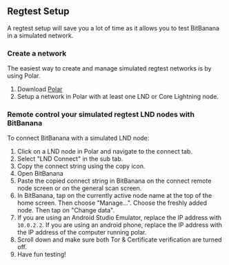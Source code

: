 ## Regtest Setup

A regtest setup will save you a lot of time as it allows you to test BitBanana in a simulated network.


### Create a network

The easiest way to create and manage simulated regtest networks is by using Polar.

1. Download [Polar][polar]
2. Setup a network in Polar with at least one LND or Core Lightning node.


### Remote control your simulated regtest LND nodes with BitBanana

To connect BitBanana with a simulated LND node:
1. Click on a LND node in Polar and navigate to the connect tab.
2. Select "LND Connect" in the sub tab.
3. Copy the connect string using the copy icon.
4. Open BitBanana
5. Paste the copied connect string in BitBanana on the connect remote node screen or on the general scan screen.
6. In BitBanana, tap on the currently active node name at the top of the home screen. Then choose "Manage...". Choose the freshly added node. Then tap on "Change data".
7. If you are using an Android Studio Emulator, replace the IP address with `10.0.2.2`. If you are using an android phone, replace the IP address with the IP address of the computer running polar.
8. Scroll down and make sure both Tor & Certificate verification are turned off.
9. Have fun testing!

[polar]: https://lightningpolar.com/
